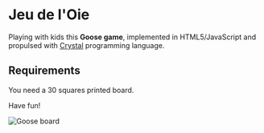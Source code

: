 # Jeu de l'Oie

Playing with kids this __Goose game__, implemented in HTML5/JavaScript and propulsed with [Crystal](https://crystal-lang.org/) programming language.

## Requirements

You need a 30 squares printed board.

Have fun!

![Goose board](https://github.com/fenicks/oie/blob/master/src/static/oie.jpg "Goose board image")
